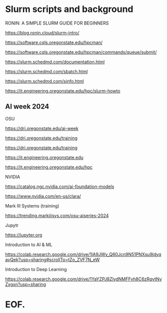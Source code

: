
# Slurm scripts and background

RONIN: A SIMPLE SLURM GUIDE FOR BEGINNERS

https://blog.ronin.cloud/slurm-intro/


https://software.cqls.oregonstate.edu/hpcman/

https://software.cqls.oregonstate.edu/hpcman/commands/queue/submit/


https://slurm.schedmd.com/documentation.html

https://slurm.schedmd.com/sbatch.html

https://slurm.schedmd.com/sinfo.html

https://it.engineering.oregonstate.edu/hpc/slurm-howto




## AI week 2024

OSU

https://dri.oregonstate.edu/ai-week

https://dri.oregonstate.edu/training

https://dri.oregonstate.edu/training


https://it.engineering.oregonstate.edu

https://it.engineering.oregonstate.edu/hpc



NVIDIA

https://catalog.ngc.nvidia.com/ai-foundation-models

https://www.nvidia.com/en-us/clara/


Mark III Systems (training)

https://trending.markiiisys.com/osu-aiseries-2024


Jupytr

https://jupyter.org


Introduction to AI & ML

https://colab.research.google.com/drive/1IA9JWy_Q60Jcn9N51PNXsu9jdyqavQek?usp=sharing#scrollTo=tZo_ZVF7N_eW


Introduction to Deep Learning

https://colab.research.google.com/drive/1YaYZPJ8ZlydNMFFvh8C6zRqvtNvZxgxn?usp=sharing




# EOF.
